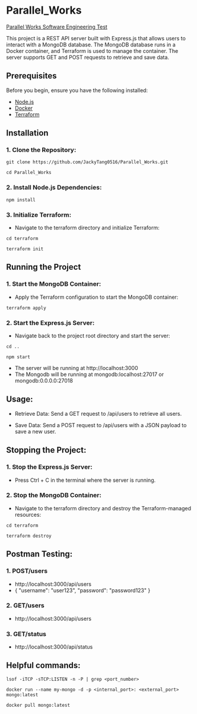 # Parallel_Works
[Parallel Works Software Engineering Test](https://parallelworks.notion.site/Parallel-Works-Software-Engineering-Test-5ad6e8e4597746ccb3dee1ebe7b5ebf3)

This project is a REST API server built with Express.js that allows users to interact with a MongoDB database. The MongoDB database runs in a Docker container, and Terraform is used to manage the container. The server supports GET and POST requests to retrieve and save data.

## Prerequisites

Before you begin, ensure you have the following installed:

- [Node.js](https://nodejs.org/)
- [Docker](https://www.docker.com/)
- [Terraform](https://www.terraform.io/)

## Installation

### 1. Clone the Repository:
```
git clone https://github.com/JackyTang0516/Parallel_Works.git
```
```
cd Parallel_Works
```
### 2. Install Node.js Dependencies:
```
npm install
```
### 3. Initialize Terraform:
- Navigate to the terraform directory and initialize Terraform:
```
cd terraform
```
```
terraform init
```
## Running the Project

### 1. Start the MongoDB Container:
- Apply the Terraform configuration to start the MongoDB container:
```
terraform apply
```
### 2. Start the Express.js Server:
- Navigate back to the project root directory and start the server:
```
cd ..
```
```
npm start
```
- The server will be running at http://localhost:3000
- The Mongodb will be running at mongodb:localhost:27017 or mongodb:0.0.0.0:27018

## Usage:

- Retrieve Data: Send a GET request to /api/users to retrieve all users.

- Save Data: Send a POST request to /api/users with a JSON payload to save a new user.

## Stopping the Project:

### 1. Stop the Express.js Server:
- Press Ctrl + C in the terminal where the server is running.

### 2. Stop the MongoDB Container:
- Navigate to the terraform directory and destroy the Terraform-managed resources:
```
cd terraform
```
```
terraform destroy
```

## Postman Testing:
### 1. POST/users
- http://localhost:3000/api/users
- {
  "username": "user123",
  "password": "password123"
  }
### 2. GET/users
- http://localhost:3000/api/users
### 3. GET/status
- http://localhost:3000/api/status

## Helpful commands:

```
lsof -iTCP -sTCP:LISTEN -n -P | grep <port_number>
```
```
docker run --name my-mongo -d -p <internal_port>: <external_port> mongo:latest
```
```
docker pull mongo:latest
```



